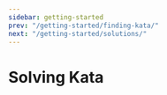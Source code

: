 ```yaml
---
sidebar: getting-started
prev: "/getting-started/finding-kata/"
next: "/getting-started/solutions/"
---
```


# Solving Kata

<!--
TODO Trainer, submitting a solution
TODO Solution troubleshooting
TODO forfeiting a kata
TODO reward: honor, progress, privileges
TODO satisfaction voting
-->
